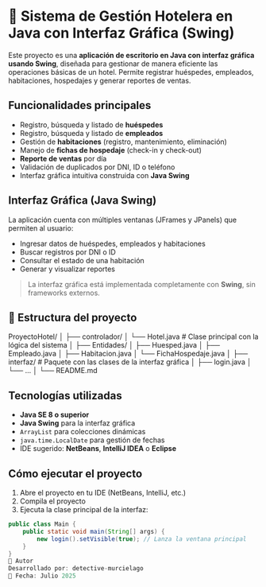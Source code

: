 # 🏨 Sistema de Gestión Hotelera en Java con Interfaz Gráfica (Swing)

Este proyecto es una **aplicación de escritorio en Java con interfaz gráfica usando Swing**, diseñada para gestionar de manera eficiente las operaciones básicas de un hotel. Permite registrar huéspedes, empleados, habitaciones, hospedajes y generar reportes de ventas.

##  Funcionalidades principales

- Registro, búsqueda y listado de **huéspedes**
-  Registro, búsqueda y listado de **empleados**
-  Gestión de **habitaciones** (registro, mantenimiento, eliminación)
-  Manejo de **fichas de hospedaje** (check-in y check-out)
-  **Reporte de ventas** por día
-  Validación de duplicados por DNI, ID o teléfono
-  Interfaz gráfica intuitiva construida con **Java Swing**

##  Interfaz Gráfica (Java Swing)

La aplicación cuenta con múltiples ventanas (JFrames y JPanels) que permiten al usuario:

- Ingresar datos de huéspedes, empleados y habitaciones
- Buscar registros por DNI o ID
- Consultar el estado de una habitación
- Generar y visualizar reportes

> La interfaz gráfica está implementada completamente con **Swing**, sin frameworks externos.

## 📂 Estructura del proyecto

ProyectoHotel/
│
├── controlador/
│ └── Hotel.java # Clase principal con la lógica del sistema
│
├── Entidades/
│ ├── Huesped.java
│ ├── Empleado.java
│ ├── Habitacion.java
│ └── FichaHospedaje.java
│
├── interfaz/ # Paquete con las clases de la interfaz gráfica
│ ├── login.java
│ └── ...
│
└── README.md


##  Tecnologías utilizadas

- **Java SE 8 o superior**
- **Java Swing** para la interfaz gráfica
- `ArrayList` para colecciones dinámicas
- `java.time.LocalDate` para gestión de fechas
- IDE sugerido: **NetBeans**, **IntelliJ IDEA** o **Eclipse**

##  Cómo ejecutar el proyecto

1. Abre el proyecto en tu IDE (NetBeans, IntelliJ, etc.)
2. Compila el proyecto
3. Ejecuta la clase principal de la interfaz:

```java
public class Main {
    public static void main(String[] args) {
        new login().setVisible(true); // Lanza la ventana principal
    }
}
👤 Autor
Desarrollado por: detective-murcielago
📅 Fecha: Julio 2025
